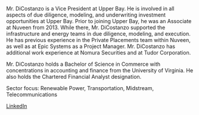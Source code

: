 Mr. DiCostanzo is a Vice President at Upper Bay. He is involved in all aspects of due diligence, modeling, and underwriting investment opportunities at Upper Bay. Prior to joining Upper Bay, he was an Associate at Nuveen from 2013. While there, Mr. DiCostanzo supported the infrastructure and energy teams in due diligence, modeling, and execution. He has previous experience in the Private Placements team within Nuveen, as well as at Epic Systems as a Project Manager. Mr. DiCostanzo has additional work experience at Nomura Securities and at Tudor Corporation.

Mr. DiCostanzo holds a Bachelor of Science in Commerce with concentrations in accounting and finance from the University of Virginia. He also holds the Chartered Financial Analyst designation.

Sector focus:  Renewable Power, Transportation, Midstream, Telecommunications

[LinkedIn](https://www.linkedin.com/in/robert-dicostanzo-cfa-238bb61a)

